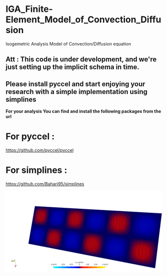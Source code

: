 # IGA_Finite-Element_Model_of_Convection_Diffusion
Isogemetric Analysis Model of Convection/Diffusion equation

## Att : This code is under development, and we're just setting up the implicit schema in time.


## Please install pyccel and start enjoying your research with a simple implementation using simplines

**For your analysis You can find and install the following packages from the url**

# For pyccel :
  
  https://github.com/pyccel/pyccel

# For simplines :

  https://github.com/Bahari95/simplines


![PNG](https://github.com/Bahari95/IGA_Finite-Element_Model_of_Convection_Diffusion/blob/main/three_dimension/solution.png)
